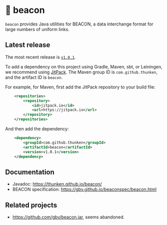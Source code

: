 # 🚨 beacon

`beacon` provides Java utilities for BEACON, a data interchange format for large numbers of uniform links.

## Latest release

The most recent release is [`v1.0.1`](https://github.com/thunken/beacon/releases/tag/v1.0.1).

To add a dependency on this project using Gradle, Maven, sbt, or Leiningen, we recommend using [JitPack](https://jitpack.io/#thunken/beacon/v1.0.1). The Maven group ID is `com.github.thunken`, and the artifact ID is `beacon`.

For example, for Maven, first add the JitPack repository to your build file:
```xml
	<repositories>
		<repository>
		    <id>jitpack.io</id>
		    <url>https://jitpack.io</url>
		</repository>
	</repositories>
```

And then add the dependency:
```xml
	<dependency>
	    <groupId>com.github.thunken</groupId>
	    <artifactId>beacon</artifactId>
	    <version>v1.0.1</version>
	</dependency>
```

## Documentation

* Javadoc: https://thunken.github.io/beacon/
* BEACON specification: https://gbv.github.io/beaconspec/beacon.html

## Related projects

* https://github.com/gbv/beacon.jar, seems abandoned.
